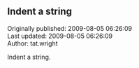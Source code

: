 ## Indent a string  
Originally published: 2009-08-05 06:26:09  
Last updated: 2009-08-05 06:26:09  
Author: tat.wright   
  
Indent a string.